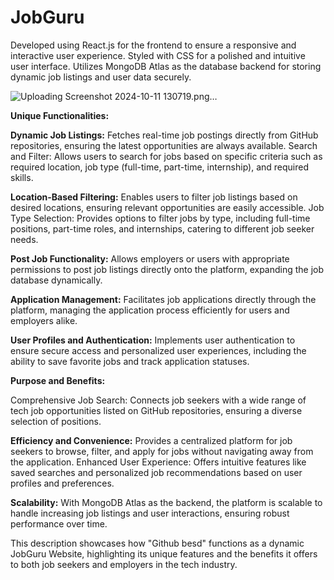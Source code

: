 # JobGuru
Developed using React.js for the frontend to ensure a responsive and interactive user experience.
Styled with CSS for a polished and intuitive user interface.
Utilizes MongoDB Atlas as the database backend for storing dynamic job listings and user data securely.

![Uploading Screenshot 2024-10-11 130719.png…]()

**Unique Functionalities:**

**Dynamic Job Listings:** Fetches real-time job postings directly from GitHub repositories, ensuring the latest opportunities are always available.
Search and Filter: Allows users to search for jobs based on specific criteria such as required location, job type (full-time, part-time, internship), and required skills.

**Location-Based Filtering:** Enables users to filter job listings based on desired locations, ensuring relevant opportunities are easily accessible.
Job Type Selection: Provides options to filter jobs by type, including full-time positions, part-time roles, and internships, catering to different job seeker needs.

**Post Job Functionality:** Allows employers or users with appropriate permissions to post job listings directly onto the platform, expanding the job database dynamically.

**Application Management:** Facilitates job applications directly through the platform, managing the application process efficiently for users and employers alike.

**User Profiles and Authentication:** 
Implements user authentication to ensure secure access and personalized user experiences, including the ability to save favorite jobs and track application statuses.

**Purpose and Benefits:**

Comprehensive Job Search: Connects job seekers with a wide range of tech job opportunities listed on GitHub repositories, ensuring a diverse selection of positions.

**Efficiency and Convenience:** Provides a centralized platform for job seekers to browse, filter, and apply for jobs without navigating away from the application.
Enhanced User Experience: Offers intuitive features like saved searches and personalized job recommendations based on user profiles and preferences.

**Scalability:** With MongoDB Atlas as the backend, the platform is scalable to handle increasing job listings and user interactions, ensuring robust performance over time.

This description showcases how "Github besd" functions as a dynamic JobGuru Website, highlighting its unique features and the benefits it offers to both job seekers and employers in the tech industry.


